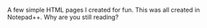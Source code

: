A few simple HTML pages I created for fun.
This was all created in Notepad++.
Why are you still reading?